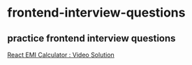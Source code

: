 # frontend-interview-questions

## practice frontend interview questions

[React EMI Calculator : Video Solution ](https://www.youtube.com/watch?v=YvgUeUlpwyA)
